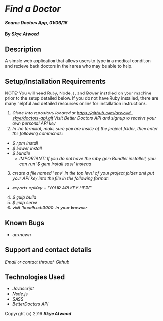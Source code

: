 # _Find a Doctor_

#### _Search Doctors App, 01/06/16_

#### By _Skye Atwood_

## Description

A simple web application that allows users to type in a medical condition and recieve back doctors in their area who may be able to help.

## Setup/Installation Requirements

NOTE: You will need Ruby, Node.js, and Bower installed on your machine prior to the setup detailed below. If you do not have Ruby installed, there are many helpful and detailed resources online for installation instructions.

1. _Clone into repository located at https://github.com/atwood-skye/doctors-api.git_
  _Visit Better Doctors API and signup to receive your own personal API key_
2. _In the terminal, make sure you are inside of the project folder, then enter the following commands:_
  * _$ npm install_
  * _$ bower install_
  * _$ bundle_
    * _IMPORTANT: If you do not have the ruby gem Bundler installed, you can run '$ gem install sass' instead_
3. _create a file named '.env' in the top level of your project folder and put your API key into the file in the following format:_
  * _exports.apiKey = 'YOUR API KEY HERE'_
4. _$ gulp build_
5. _$ gulp serve_
6. _visit 'localhost:3000' in your browser_

## Known Bugs

* _unknown_

## Support and contact details

_Email or contact through Github_

## Technologies Used

* _Javascript_
* _Node.js_
* _SASS_
* _BetterDoctors API_


Copyright (c) 2016 **_Skye Atwood_**
